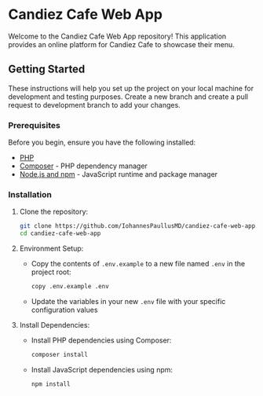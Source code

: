 # Candiez Cafe Web App

Welcome to the Candiez Cafe Web App repository! This application provides an online platform for Candiez Cafe to showcase their menu.

## Getting Started

These instructions will help you set up the project on your local machine for development and testing purposes.
Create a new branch and create a pull request to development branch to add your changes.

### Prerequisites

Before you begin, ensure you have the following installed:
- [PHP](https://www.php.net/downloads.php)
- [Composer](https://getcomposer.org/download/) - PHP dependency manager
- [Node.js and npm](https://nodejs.org/) - JavaScript runtime and package manager

### Installation

1. Clone the repository:

   ```bash
   git clone https://github.com/IohannesPaullusMD/candiez-cafe-web-app.git
   cd candiez-cafe-web-app
   ```

2. Environment Setup:

   - Copy the contents of `.env.example` to a new file named `.env` in the project root:
     ```bash
     copy .env.example .env
     ```

   - Update the variables in your new `.env` file with your specific configuration values

3. Install Dependencies:
   - Install PHP dependencies using Composer:
     ```bash
     composer install
     ```
   - Install JavaScript dependencies using npm:
     ```bash
     npm install
     ```

